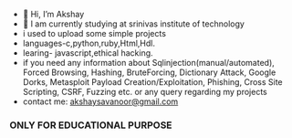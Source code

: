 - 👋 Hi, I’m Akshay
- 🌱 I am currently studying at srinivas institute of technology
-  i used to upload some simple projects
-  languages-c,python,ruby,Html,Hdl.
-  learing- javascript,ethical hacking. 
-  if you need any information about 
        Sqlinjection(manual/automated), 
        Forced Browsing, 
        Hashing, 
        BruteForcing, 
        Dictionary Attack, 
        Google Dorks, 
        Metasploit Payload Creation/Exploitation, 
        Phishing, 
        Cross Site Scripting, 
        CSRF, 
        Fuzzing etc. 
        or any query regarding my projects  
- contact me: akshaysavanoor@gmail.com

<h3>ONLY FOR EDUCATIONAL PURPOSE</h3>
<!---
WIZARD00007/WIZARD00007 is a ✨ special ✨ repository because its `README.md` (this file) appears on your GitHub profile.
You can click the Preview link to take a look at your changes.
--->
